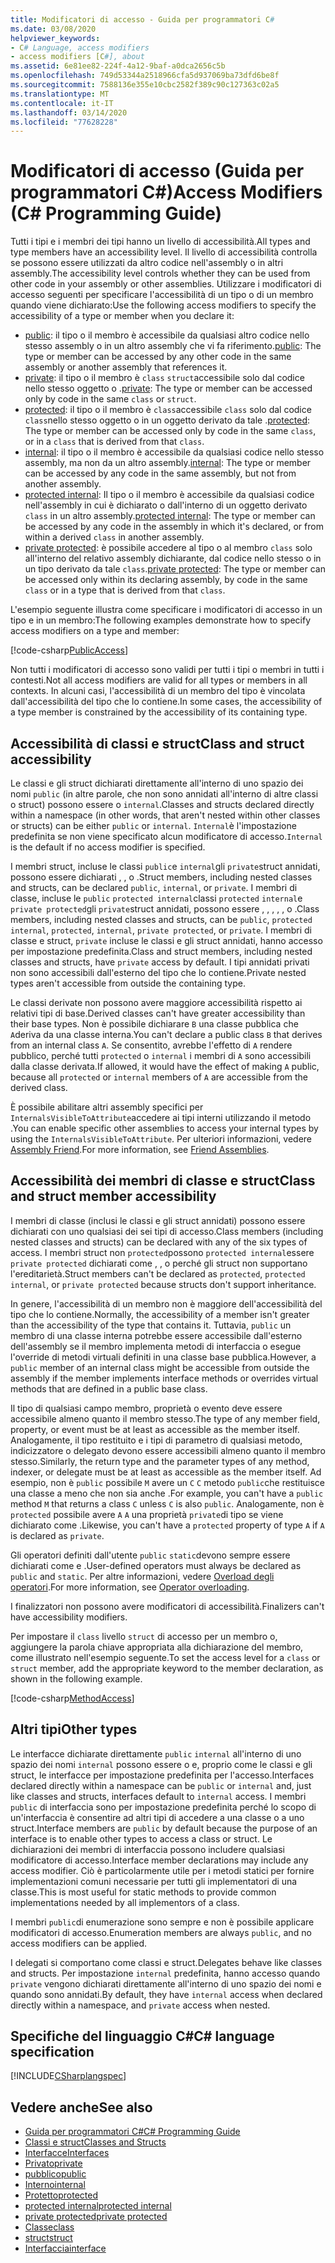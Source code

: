 ```yaml
---
title: Modificatori di accesso - Guida per programmatori C#
ms.date: 03/08/2020
helpviewer_keywords:
- C# Language, access modifiers
- access modifiers [C#], about
ms.assetid: 6e81ee82-224f-4a12-9baf-a0dca2656c5b
ms.openlocfilehash: 749d53344a2518966cfa5d937069ba73dfd6be8f
ms.sourcegitcommit: 7588136e355e10cbc2582f389c90c127363c02a5
ms.translationtype: MT
ms.contentlocale: it-IT
ms.lasthandoff: 03/14/2020
ms.locfileid: "77628228"
---
```

# <a name="access-modifiers-c-programming-guide"></a><span data-ttu-id="89c78-102">Modificatori di accesso (Guida per programmatori C#)</span><span class="sxs-lookup"><span data-stu-id="89c78-102">Access Modifiers (C# Programming Guide)</span></span>

<span data-ttu-id="89c78-103">Tutti i tipi e i membri dei tipi hanno un livello di accessibilità.</span><span class="sxs-lookup"><span data-stu-id="89c78-103">All types and type members have an accessibility level.</span></span> <span data-ttu-id="89c78-104">Il livello di accessibilità controlla se possono essere utilizzati da altro codice nell'assembly o in altri assembly.</span><span class="sxs-lookup"><span data-stu-id="89c78-104">The accessibility level controls whether they can be used from other code in your assembly or other assemblies.</span></span> <span data-ttu-id="89c78-105">Utilizzare i modificatori di accesso seguenti per specificare l'accessibilità di un tipo o di un membro quando viene dichiarato:</span><span class="sxs-lookup"><span data-stu-id="89c78-105">Use the following access modifiers to specify the accessibility of a type or member when you declare it:</span></span>

- <span data-ttu-id="89c78-106">[public](../../language-reference/keywords/public.md): il tipo o il membro è accessibile da qualsiasi altro codice nello stesso assembly o in un altro assembly che vi fa riferimento.</span><span class="sxs-lookup"><span data-stu-id="89c78-106">[public](../../language-reference/keywords/public.md): The type or member can be accessed by any other code in the same assembly or another assembly that references it.</span></span>
- <span data-ttu-id="89c78-107">[private](../../language-reference/keywords/private.md): il tipo o il membro è `class` `struct`accessibile solo dal codice nello stesso oggetto o .</span><span class="sxs-lookup"><span data-stu-id="89c78-107">[private](../../language-reference/keywords/private.md): The type or member can be accessed only by code in the same `class` or `struct`.</span></span>
- <span data-ttu-id="89c78-108">[protected](../../language-reference/keywords/protected.md): il tipo o il membro è `class`accessibile `class` solo dal codice `class`nello stesso oggetto o in un oggetto derivato da tale .</span><span class="sxs-lookup"><span data-stu-id="89c78-108">[protected](../../language-reference/keywords/protected.md): The type or member can be accessed only by code in the same `class`, or in a `class` that is derived from that `class`.</span></span>
- <span data-ttu-id="89c78-109">[internal](../../language-reference/keywords/internal.md): il tipo o il membro è accessibile da qualsiasi codice nello stesso assembly, ma non da un altro assembly.</span><span class="sxs-lookup"><span data-stu-id="89c78-109">[internal](../../language-reference/keywords/internal.md): The type or member can be accessed by any code in the same assembly, but not from another assembly.</span></span>
- <span data-ttu-id="89c78-110">[protected internal](../../language-reference/keywords/protected-internal.md): Il tipo o il membro è accessibile da qualsiasi codice nell'assembly in cui è dichiarato o dall'interno di un oggetto derivato `class` in un altro assembly.</span><span class="sxs-lookup"><span data-stu-id="89c78-110">[protected internal](../../language-reference/keywords/protected-internal.md): The type or member can be accessed by any code in the assembly in which it's declared, or from within a derived `class` in another assembly.</span></span>
- <span data-ttu-id="89c78-111">[private protected](../../language-reference/keywords/private-protected.md): è possibile accedere al tipo o al membro `class` solo all'interno del relativo assembly dichiarante, dal codice nello stesso o in un tipo derivato da tale `class`.</span><span class="sxs-lookup"><span data-stu-id="89c78-111">[private protected](../../language-reference/keywords/private-protected.md): The type or member can be accessed only within its declaring assembly, by code in the same `class` or in a type that is derived from that `class`.</span></span>

<span data-ttu-id="89c78-112">L'esempio seguente illustra come specificare i modificatori di accesso in un tipo e in un membro:</span><span class="sxs-lookup"><span data-stu-id="89c78-112">The following examples demonstrate how to specify access modifiers on a type and member:</span></span>

[!code-csharp[PublicAccess](~/samples/snippets/csharp/objectoriented/accessmodifiers.cs#PublicAccess)]

<span data-ttu-id="89c78-113">Non tutti i modificatori di accesso sono validi per tutti i tipi o membri in tutti i contesti.</span><span class="sxs-lookup"><span data-stu-id="89c78-113">Not all access modifiers are valid for all types or members in all contexts.</span></span> <span data-ttu-id="89c78-114">In alcuni casi, l'accessibilità di un membro del tipo è vincolata dall'accessibilità del tipo che lo contiene.</span><span class="sxs-lookup"><span data-stu-id="89c78-114">In some cases, the accessibility of a type member is constrained by the accessibility of its containing type.</span></span>

## <a name="class-and-struct-accessibility"></a><span data-ttu-id="89c78-115">Accessibilità di classi e struct</span><span class="sxs-lookup"><span data-stu-id="89c78-115">Class and struct accessibility</span></span>  

<span data-ttu-id="89c78-116">Le classi e gli struct dichiarati direttamente all'interno di uno spazio dei nomi `public` (in altre parole, che non sono annidati all'interno di altre classi o struct) possono essere o `internal`.</span><span class="sxs-lookup"><span data-stu-id="89c78-116">Classes and structs declared directly within a namespace (in other words, that aren't nested within other classes or structs) can be either `public` or `internal`.</span></span> <span data-ttu-id="89c78-117">`Internal`è l'impostazione predefinita se non viene specificato alcun modificatore di accesso.</span><span class="sxs-lookup"><span data-stu-id="89c78-117">`Internal` is the default if no access modifier is specified.</span></span>  

<span data-ttu-id="89c78-118">I membri struct, incluse le classi `public`e `internal`gli `private`struct annidati, possono essere dichiarati , , o .</span><span class="sxs-lookup"><span data-stu-id="89c78-118">Struct members, including nested classes and structs, can be declared `public`, `internal`, or `private`.</span></span> <span data-ttu-id="89c78-119">I membri di classe, incluse le `public` `protected internal`classi `protected` `internal`e `private protected`gli `private`struct annidati, possono essere , , , , , o .</span><span class="sxs-lookup"><span data-stu-id="89c78-119">Class members, including nested classes and structs, can be `public`, `protected internal`, `protected`, `internal`, `private protected`, or `private`.</span></span> <span data-ttu-id="89c78-120">I membri di classe e struct, `private` incluse le classi e gli struct annidati, hanno accesso per impostazione predefinita.</span><span class="sxs-lookup"><span data-stu-id="89c78-120">Class and struct members,  including nested classes and structs, have `private` access by default.</span></span> <span data-ttu-id="89c78-121">I tipi annidati privati non sono accessibili dall'esterno del tipo che lo contiene.</span><span class="sxs-lookup"><span data-stu-id="89c78-121">Private nested types aren't accessible from outside the containing type.</span></span>

<span data-ttu-id="89c78-122">Le classi derivate non possono avere maggiore accessibilità rispetto ai relativi tipi di base.</span><span class="sxs-lookup"><span data-stu-id="89c78-122">Derived classes can't have greater accessibility than their base types.</span></span> <span data-ttu-id="89c78-123">Non è possibile dichiarare `B` una classe pubblica che `A`deriva da una classe interna.</span><span class="sxs-lookup"><span data-stu-id="89c78-123">You can't declare a public class `B` that derives from an internal class `A`.</span></span> <span data-ttu-id="89c78-124">Se consentito, avrebbe l'effetto di `A` rendere pubblico, perché tutti `protected` o `internal` i membri di `A` sono accessibili dalla classe derivata.</span><span class="sxs-lookup"><span data-stu-id="89c78-124">If allowed, it would have the effect of making `A` public, because all `protected` or `internal` members of `A` are accessible from the derived class.</span></span>

<span data-ttu-id="89c78-125">È possibile abilitare altri assembly specifici per `InternalsVisibleToAttribute`accedere ai tipi interni utilizzando il metodo .</span><span class="sxs-lookup"><span data-stu-id="89c78-125">You can enable specific other assemblies to access your internal types by using the `InternalsVisibleToAttribute`.</span></span> <span data-ttu-id="89c78-126">Per ulteriori informazioni, vedere [Assembly Friend](../../../standard/assembly/friend.md).</span><span class="sxs-lookup"><span data-stu-id="89c78-126">For more information, see [Friend Assemblies](../../../standard/assembly/friend.md).</span></span>

## <a name="class-and-struct-member-accessibility"></a><span data-ttu-id="89c78-127">Accessibilità dei membri di classe e struct</span><span class="sxs-lookup"><span data-stu-id="89c78-127">Class and struct member accessibility</span></span>  

<span data-ttu-id="89c78-128">I membri di classe (inclusi le classi e gli struct annidati) possono essere dichiarati con uno qualsiasi dei sei tipi di accesso.</span><span class="sxs-lookup"><span data-stu-id="89c78-128">Class members (including nested classes and structs) can be declared with any of the six types of access.</span></span> <span data-ttu-id="89c78-129">I membri struct non `protected`possono `protected internal`essere `private protected` dichiarati come , , o perché gli struct non supportano l'ereditarietà.</span><span class="sxs-lookup"><span data-stu-id="89c78-129">Struct members can't be declared as `protected`, `protected internal`, or `private protected` because structs don't support inheritance.</span></span>

<span data-ttu-id="89c78-130">In genere, l'accessibilità di un membro non è maggiore dell'accessibilità del tipo che lo contiene.</span><span class="sxs-lookup"><span data-stu-id="89c78-130">Normally, the accessibility of a member isn't greater than the accessibility of the type that contains it.</span></span> <span data-ttu-id="89c78-131">Tuttavia, `public` un membro di una classe interna potrebbe essere accessibile dall'esterno dell'assembly se il membro implementa metodi di interfaccia o esegue l'override di metodi virtuali definiti in una classe base pubblica.</span><span class="sxs-lookup"><span data-stu-id="89c78-131">However, a `public` member of an internal class might be accessible from outside the assembly if the member implements interface methods or overrides virtual methods that are defined in a public base class.</span></span>

<span data-ttu-id="89c78-132">Il tipo di qualsiasi campo membro, proprietà o evento deve essere accessibile almeno quanto il membro stesso.</span><span class="sxs-lookup"><span data-stu-id="89c78-132">The type of any member field, property, or event must be at least as accessible as the member itself.</span></span> <span data-ttu-id="89c78-133">Analogamente, il tipo restituito e i tipi di parametro di qualsiasi metodo, indicizzatore o delegato devono essere accessibili almeno quanto il membro stesso.</span><span class="sxs-lookup"><span data-stu-id="89c78-133">Similarly, the return type and the parameter types of any method, indexer, or delegate must be at least as accessible as the member itself.</span></span> <span data-ttu-id="89c78-134">Ad esempio, non è `public` possibile `M` avere un `C` `C` metodo `public`che restituisce una classe a meno che non sia anche .</span><span class="sxs-lookup"><span data-stu-id="89c78-134">For example, you can't have a `public` method `M` that returns a class `C` unless `C` is also `public`.</span></span> <span data-ttu-id="89c78-135">Analogamente, non è `protected` possibile avere `A` `A` una proprietà `private`di tipo se viene dichiarato come .</span><span class="sxs-lookup"><span data-stu-id="89c78-135">Likewise, you can't have a `protected` property of type `A` if `A` is declared as `private`.</span></span>

<span data-ttu-id="89c78-136">Gli operatori definiti dall'utente `public` `static`devono sempre essere dichiarati come e .</span><span class="sxs-lookup"><span data-stu-id="89c78-136">User-defined operators must always be declared as `public` and `static`.</span></span> <span data-ttu-id="89c78-137">Per altre informazioni, vedere [Overload degli operatori](../../language-reference/operators/operator-overloading.md).</span><span class="sxs-lookup"><span data-stu-id="89c78-137">For more information, see [Operator overloading](../../language-reference/operators/operator-overloading.md).</span></span>

<span data-ttu-id="89c78-138">I finalizzatori non possono avere modificatori di accessibilità.</span><span class="sxs-lookup"><span data-stu-id="89c78-138">Finalizers can't have accessibility modifiers.</span></span>

<span data-ttu-id="89c78-139">Per impostare il `class` livello `struct` di accesso per un membro o, aggiungere la parola chiave appropriata alla dichiarazione del membro, come illustrato nell'esempio seguente.</span><span class="sxs-lookup"><span data-stu-id="89c78-139">To set the access level for a `class` or `struct` member, add the appropriate keyword to the member declaration, as shown in the following example.</span></span>

[!code-csharp[MethodAccess](~/samples/snippets/csharp/objectoriented/accessmodifiers.cs#MethodAccess)]

## <a name="other-types"></a><span data-ttu-id="89c78-140">Altri tipi</span><span class="sxs-lookup"><span data-stu-id="89c78-140">Other types</span></span>

<span data-ttu-id="89c78-141">Le interfacce dichiarate direttamente `public` `internal` all'interno di uno spazio dei nomi `internal` possono essere o e, proprio come le classi e gli struct, le interfacce per impostazione predefinita per l'accesso.</span><span class="sxs-lookup"><span data-stu-id="89c78-141">Interfaces declared directly within a namespace can be `public` or `internal` and, just like classes and structs, interfaces default to `internal` access.</span></span> <span data-ttu-id="89c78-142">I membri `public` di interfaccia sono per impostazione predefinita perché lo scopo di un'interfaccia è consentire ad altri tipi di accedere a una classe o a uno struct.</span><span class="sxs-lookup"><span data-stu-id="89c78-142">Interface members are `public` by default because the purpose of an interface is to enable other types to access a class or struct.</span></span> <span data-ttu-id="89c78-143">Le dichiarazioni dei membri di interfaccia possono includere qualsiasi modificatore di accesso.</span><span class="sxs-lookup"><span data-stu-id="89c78-143">Interface member declarations may include any access modifier.</span></span> <span data-ttu-id="89c78-144">Ciò è particolarmente utile per i metodi statici per fornire implementazioni comuni necessarie per tutti gli implementatori di una classe.</span><span class="sxs-lookup"><span data-stu-id="89c78-144">This is most useful for static methods to provide common implementations needed by all implementors of a class.</span></span>

<span data-ttu-id="89c78-145">I membri `public`di enumerazione sono sempre e non è possibile applicare modificatori di accesso.</span><span class="sxs-lookup"><span data-stu-id="89c78-145">Enumeration members are always `public`, and no access modifiers can be applied.</span></span>

<span data-ttu-id="89c78-146">I delegati si comportano come classi e struct.</span><span class="sxs-lookup"><span data-stu-id="89c78-146">Delegates behave like classes and structs.</span></span> <span data-ttu-id="89c78-147">Per impostazione `internal` predefinita, hanno accesso quando `private` vengono dichiarati direttamente all'interno di uno spazio dei nomi e quando sono annidati.</span><span class="sxs-lookup"><span data-stu-id="89c78-147">By default, they have `internal` access when declared directly within a namespace, and `private` access when nested.</span></span>

## <a name="c-language-specification"></a><span data-ttu-id="89c78-148">Specifiche del linguaggio C#</span><span class="sxs-lookup"><span data-stu-id="89c78-148">C# language specification</span></span>

[!INCLUDE[CSharplangspec](~/includes/csharplangspec-md.md)]  

## <a name="see-also"></a><span data-ttu-id="89c78-149">Vedere anche</span><span class="sxs-lookup"><span data-stu-id="89c78-149">See also</span></span>

- [<span data-ttu-id="89c78-150">Guida per programmatori C#</span><span class="sxs-lookup"><span data-stu-id="89c78-150">C# Programming Guide</span></span>](../index.md)
- [<span data-ttu-id="89c78-151">Classi e struct</span><span class="sxs-lookup"><span data-stu-id="89c78-151">Classes and Structs</span></span>](./index.md)
- [<span data-ttu-id="89c78-152">Interfacce</span><span class="sxs-lookup"><span data-stu-id="89c78-152">Interfaces</span></span>](../interfaces/index.md)
- [<span data-ttu-id="89c78-153">Privato</span><span class="sxs-lookup"><span data-stu-id="89c78-153">private</span></span>](../../language-reference/keywords/private.md)
- [<span data-ttu-id="89c78-154">pubblico</span><span class="sxs-lookup"><span data-stu-id="89c78-154">public</span></span>](../../language-reference/keywords/public.md)
- [<span data-ttu-id="89c78-155">Interno</span><span class="sxs-lookup"><span data-stu-id="89c78-155">internal</span></span>](../../language-reference/keywords/internal.md)
- [<span data-ttu-id="89c78-156">Protetto</span><span class="sxs-lookup"><span data-stu-id="89c78-156">protected</span></span>](../../language-reference/keywords/protected.md)
- [<span data-ttu-id="89c78-157">protected internal</span><span class="sxs-lookup"><span data-stu-id="89c78-157">protected internal</span></span>](../../language-reference/keywords/protected-internal.md)
- [<span data-ttu-id="89c78-158">private protected</span><span class="sxs-lookup"><span data-stu-id="89c78-158">private protected</span></span>](../../language-reference/keywords/private-protected.md)
- [<span data-ttu-id="89c78-159">Classe</span><span class="sxs-lookup"><span data-stu-id="89c78-159">class</span></span>](../../language-reference/keywords/class.md)
- [<span data-ttu-id="89c78-160">struct</span><span class="sxs-lookup"><span data-stu-id="89c78-160">struct</span></span>](../../language-reference/builtin-types/struct.md)
- [<span data-ttu-id="89c78-161">Interfaccia</span><span class="sxs-lookup"><span data-stu-id="89c78-161">interface</span></span>](../../language-reference/keywords/interface.md)
